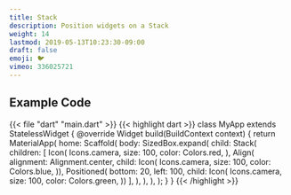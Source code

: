 ```yaml
---
title: Stack
description: Position widgets on a Stack
weight: 14
lastmod: 2019-05-13T10:23:30-09:00
draft: false
emoji: 🐦
vimeo: 336025721
---
```


## Example Code

{{< file "dart" "main.dart" >}}
{{< highlight dart >}}
class MyApp extends StatelessWidget {
 @override
 Widget build(BuildContext context) {
   return MaterialApp(
     home: Scaffold(
       body: SizedBox.expand(
         child: Stack(
           children: <Widget>[
             Icon(
               Icons.camera,
               size: 100,
               color: Colors.red,
             ),
             Align(
                 alignment: Alignment.center,
                 child: Icon(
                   Icons.camera,
                   size: 100,
                   color: Colors.blue,
                 )),
             Positioned(
                 bottom: 20,
                 left: 100,
                 child: Icon(
                   Icons.camera,
                   size: 100,
                   color: Colors.green,
                 ))
           ],
         ),
       ),
     ),
   );
 }
}
{{< /highlight >}}